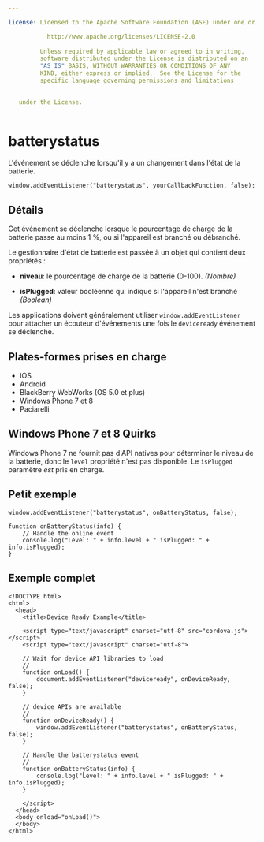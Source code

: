 ```yaml
---

license: Licensed to the Apache Software Foundation (ASF) under one or more contributor license agreements. See the NOTICE file distributed with this work for additional information regarding copyright ownership. The ASF licenses this file to you under the Apache License, Version 2.0 (the "License"); you may not use this file except in compliance with the License. You may obtain a copy of the License at

           http://www.apache.org/licenses/LICENSE-2.0
    
         Unless required by applicable law or agreed to in writing,
         software distributed under the License is distributed on an
         "AS IS" BASIS, WITHOUT WARRANTIES OR CONDITIONS OF ANY
         KIND, either express or implied.  See the License for the
         specific language governing permissions and limitations
    

   under the License.
---
```


# batterystatus

L'événement se déclenche lorsqu'il y a un changement dans l'état de la batterie.

    window.addEventListener("batterystatus", yourCallbackFunction, false);
    

## Détails

Cet événement se déclenche lorsque le pourcentage de charge de la batterie passe au moins 1 %, ou si l'appareil est branché ou débranché.

Le gestionnaire d'état de batterie est passée à un objet qui contient deux propriétés :

*   **niveau**: le pourcentage de charge de la batterie (0-100). *(Nombre)*

*   **isPlugged**: valeur booléenne qui indique si l'appareil n'est branché *(Boolean)*

Les applications doivent généralement utiliser `window.addEventListener` pour attacher un écouteur d'événements une fois le `deviceready` événement se déclenche.

## Plates-formes prises en charge

*   iOS
*   Android
*   BlackBerry WebWorks (OS 5.0 et plus)
*   Windows Phone 7 et 8
*   Paciarelli

## Windows Phone 7 et 8 Quirks

Windows Phone 7 ne fournit pas d'API natives pour déterminer le niveau de la batterie, donc le `level` propriété n'est pas disponible. Le `isPlugged` paramètre *est* pris en charge.

## Petit exemple

    window.addEventListener("batterystatus", onBatteryStatus, false);
    
    function onBatteryStatus(info) {
        // Handle the online event
        console.log("Level: " + info.level + " isPlugged: " + info.isPlugged);
    }
    

## Exemple complet

    <!DOCTYPE html>
    <html>
      <head>
        <title>Device Ready Example</title>
    
        <script type="text/javascript" charset="utf-8" src="cordova.js"></script>
        <script type="text/javascript" charset="utf-8">
    
        // Wait for device API libraries to load
        //
        function onLoad() {
            document.addEventListener("deviceready", onDeviceReady, false);
        }
    
        // device APIs are available
        //
        function onDeviceReady() {
            window.addEventListener("batterystatus", onBatteryStatus, false);
        }
    
        // Handle the batterystatus event
        //
        function onBatteryStatus(info) {
            console.log("Level: " + info.level + " isPlugged: " + info.isPlugged);
        }
    
        </script>
      </head>
      <body onload="onLoad()">
      </body>
    </html>
